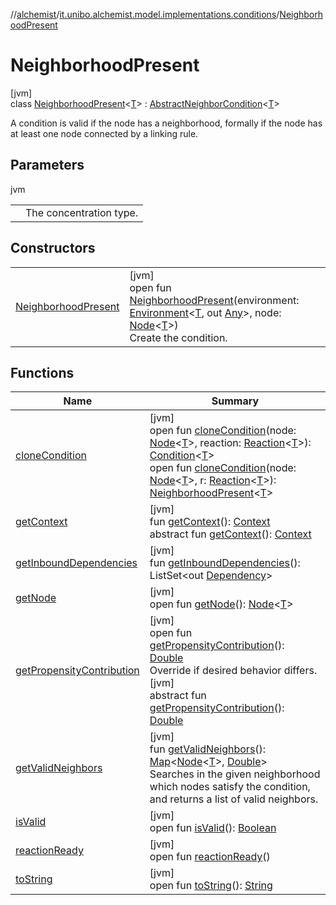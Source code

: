 //[alchemist](../../../index.md)/[it.unibo.alchemist.model.implementations.conditions](../index.md)/[NeighborhoodPresent](index.md)

# NeighborhoodPresent

[jvm]\
class [NeighborhoodPresent](index.md)<[T](index.md)> : [AbstractNeighborCondition](../-abstract-neighbor-condition/index.md)<[T](../../it.unibo.alchemist.model.implementations.reactions/-chemical-reaction/index.md)> 

A condition is valid if the node has a neighborhood, formally if the node has at least one node connected by a linking rule.

## Parameters

jvm

| | |
|---|---|
| <T> | The concentration type. |

## Constructors

| | |
|---|---|
| [NeighborhoodPresent](-neighborhood-present.md) | [jvm]<br>open fun [NeighborhoodPresent](-neighborhood-present.md)(environment: [Environment](../../it.unibo.alchemist.model.interfaces/-environment/index.md)<[T](../../it.unibo.alchemist.model.implementations.reactions/-chemical-reaction/index.md), out [Any](https://kotlinlang.org/api/latest/jvm/stdlib/kotlin/-any/index.html)>, node: [Node](../../it.unibo.alchemist.model.interfaces/-node/index.md)<[T](../../it.unibo.alchemist.model.implementations.reactions/-chemical-reaction/index.md)>)<br>Create the condition. |

## Functions

| Name | Summary |
|---|---|
| [cloneCondition](../-abstract-condition/clone-condition.md) | [jvm]<br>open fun [cloneCondition](../-abstract-condition/clone-condition.md)(node: [Node](../../it.unibo.alchemist.model.interfaces/-node/index.md)<[T](../../it.unibo.alchemist.model.implementations.reactions/-chemical-reaction/index.md)>, reaction: [Reaction](../../it.unibo.alchemist.model.interfaces/-reaction/index.md)<[T](../../it.unibo.alchemist.model.implementations.reactions/-chemical-reaction/index.md)>): [Condition](../../it.unibo.alchemist.model.interfaces/-condition/index.md)<[T](../../it.unibo.alchemist.model.implementations.reactions/-chemical-reaction/index.md)><br>open fun [cloneCondition](clone-condition.md)(node: [Node](../../it.unibo.alchemist.model.interfaces/-node/index.md)<[T](../../it.unibo.alchemist.model.implementations.reactions/-chemical-reaction/index.md)>, r: [Reaction](../../it.unibo.alchemist.model.interfaces/-reaction/index.md)<[T](../../it.unibo.alchemist.model.implementations.reactions/-chemical-reaction/index.md)>): [NeighborhoodPresent](index.md)<[T](../../it.unibo.alchemist.model.implementations.reactions/-chemical-reaction/index.md)> |
| [getContext](../-abstract-neighbor-condition/get-context.md) | [jvm]<br>fun [getContext](../-abstract-neighbor-condition/get-context.md)(): [Context](../../it.unibo.alchemist.model.interfaces/-context/index.md)<br>abstract fun [getContext](../../it.unibo.alchemist.model.interfaces/-condition/get-context.md)(): [Context](../../it.unibo.alchemist.model.interfaces/-context/index.md) |
| [getInboundDependencies](../-abstract-condition/get-inbound-dependencies.md) | [jvm]<br>fun [getInboundDependencies](../-abstract-condition/get-inbound-dependencies.md)(): ListSet<out [Dependency](../../it.unibo.alchemist.model.interfaces/-dependency/index.md)> |
| [getNode](../-lsa-standard-condition/index.md#-1460695024%2FFunctions%2F-267951372) | [jvm]<br>open fun [getNode](../-lsa-standard-condition/index.md#-1460695024%2FFunctions%2F-267951372)(): [Node](../../it.unibo.alchemist.model.interfaces/-node/index.md)<[T](../../it.unibo.alchemist.model.implementations.reactions/-chemical-reaction/index.md)> |
| [getPropensityContribution](../-abstract-neighbor-condition/get-propensity-contribution.md) | [jvm]<br>open fun [getPropensityContribution](../-abstract-neighbor-condition/get-propensity-contribution.md)(): [Double](https://kotlinlang.org/api/latest/jvm/stdlib/kotlin/-double/index.html)<br>Override if desired behavior differs.<br>[jvm]<br>abstract fun [getPropensityContribution](../../it.unibo.alchemist.model.interfaces/-condition/get-propensity-contribution.md)(): [Double](https://kotlinlang.org/api/latest/jvm/stdlib/kotlin/-double/index.html) |
| [getValidNeighbors](../-abstract-neighbor-condition/get-valid-neighbors.md) | [jvm]<br>fun [getValidNeighbors](../-abstract-neighbor-condition/get-valid-neighbors.md)(): [Map](https://docs.oracle.com/javase/8/docs/api/java/util/Map.html)<[Node](../../it.unibo.alchemist.model.interfaces/-node/index.md)<[T](../../it.unibo.alchemist.model.implementations.reactions/-chemical-reaction/index.md)>, [Double](https://docs.oracle.com/javase/8/docs/api/java/lang/Double.html)><br>Searches in the given neighborhood which nodes satisfy the condition, and returns a list of valid neighbors. |
| [isValid](is-valid.md) | [jvm]<br>open fun [isValid](is-valid.md)(): [Boolean](https://kotlinlang.org/api/latest/jvm/stdlib/kotlin/-boolean/index.html) |
| [reactionReady](../../it.unibo.alchemist.model.interfaces/-condition/reaction-ready.md) | [jvm]<br>open fun [reactionReady](../../it.unibo.alchemist.model.interfaces/-condition/reaction-ready.md)() |
| [toString](to-string.md) | [jvm]<br>open fun [toString](to-string.md)(): [String](https://docs.oracle.com/javase/8/docs/api/java/lang/String.html) |
